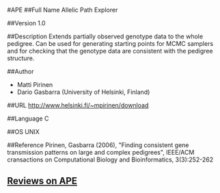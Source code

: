 #APE
##Full Name
Allelic Path Explorer

##Version
1.0

##Description
Extends partially observed genotype data to the whole pedigree. Can be used for generating starting points for MCMC samplers and for checking that the genotype data are consistent with the pedigree structure.

##Author
* Matti Pirinen
* Dario Gasbarra (University of Helsinki, Finland)

##URL
http://www.helsinki.fi/~mpirinen/download

##Language
C

##OS
UNIX

##Reference
Pirinen, Gasbarra (2006), "Finding consistent gene transmission patterns on large and complex pedigrees", IEEE/ACM cransactions on Computational Biology and Bioinformatics, 3(3):252-262


## [Reviews on APE](https://github.com/gaow/genetic-analysis-software/issues/21)